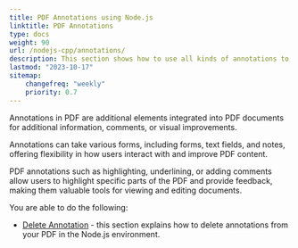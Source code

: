 ```yaml
---
title: PDF Annotations using Node.js
linktitle: PDF Annotations
type: docs
weight: 90
url: /nodejs-cpp/annotations/
description: This section shows how to use all kinds of annotations to your PDF file with the Aspose.PDF for Node.js via C++.
lastmod: "2023-10-17"
sitemap:
    changefreq: "weekly"
    priority: 0.7
---
```


Annotations in PDF are additional elements integrated into PDF documents for additional information, comments, or visual improvements. 

Annotations can take various forms, including forms, text fields, and notes, offering flexibility in how users interact with and improve PDF content.

PDF annotations such as highlighting, underlining, or adding comments allow users to highlight specific parts of the PDF and provide feedback, making them valuable tools for viewing and editing documents.

You are able to do the following:

- [Delete Annotation](/pdf/nodejs-cpp/delete-annotation/) - this section explains how to delete annotations from your PDF in the Node.js environment.



